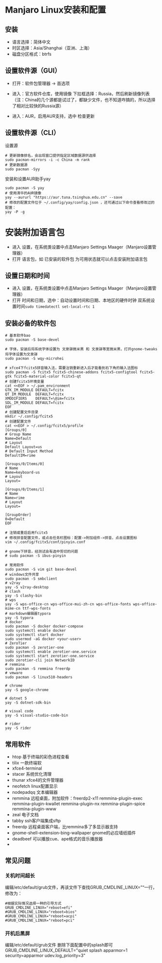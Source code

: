# Manjaro Linux安装和配置

## 安装

* 语言选择：简体中文
* 时区选择：Asia/Shanghai（亚洲、上海）
* 磁盘分区格式：btrfs

## 设置软件源（GUI）

* 打开：软件包管理器 -> 首选项
* 进入：官方软件仓库，使用镜像 下拉框选择：Russia，然后刷新镜像列表（注：China的几个源都是试过了，都缺少文件，也不知道咋搞的，所以选择了相对比较快的Russia源）

* 进入：AUR，启用AUR支持，选中 检查更新

## 设置软件源（CLI）

设置源

```shell
# 更新镜像排名，会出现窗口提供指定区域数据源供选择
sudo pacman-mirrors -i -c China -m rank
# 更新数据源
sudo pacman -Syy
```

安装和设置AUR助手yay

```shell
sudo pacman -S yay
# 使用清华的AUR镜像
yay --aururl "https://aur.tuna.tsinghua.edu.cn" --save
# 修改的配置文件位于 ~/.config/yay/config.json ，还可通过以下命令查看修改过的配置：
yay -P -g
```

# 安装附加语言包

* 进入 设置，在系统类设置中点击Manjaro Settings Maager（Manjaro设置管理器）
* 打开 语言包，如 已安装的软件包 为可用状态就可以点击安装附加语言包

## 设置日期和时间

* 进入 设置，在系统类设置中点击Manjaro Settings Maager（Manjaro设置管理器）
* 打开 时间和日期，选中：自动设置时间和日期、本地区的硬件时钟
双系统设置时间`sudo timedatectl set-local-rtc 1`

## 安装必备的软件包

```shell
# 基本软件bao
sudo pacman -S base-devel

# 字体，安装后将系统字体设置为 文泉驿微米黑 和 文泉驿等宽微米黑，打开gnome-tweaks将字体设置为文泉驿
sudo pacman -S wqy-microhei

# xfce4下fcitx5拼音输入法，需要注销重新进入后才能看到右下角的输入法图标
sudo pacman -S fcitx5 fcitx5-chinese-addons fcitx5-configtool fcitx5-gtk fcitx5-material-color fcitx5-qt
# 创建fcitx5环境变量
cat <<EOF > ~/.pam_environment
GTK_IM_MODULE DEFAULT=fcitx
QT_IM_MODULE  DEFAULT=fcitx
XMODIFIERS    DEFAULT=\@im=fcitx
SDL_IM_MODULE DEFAULT=fcitx
EOF
# 创建配置文件目录
mkdir ~/.config/fcitx5
# 创建配置文件
cat <<EOF > ~/.config/fcitx5/profile
[Groups/0]
# Group Name
Name=Default
# Layout
Default Layout=us
# Default Input Method
DefaultIM=rime

[Groups/0/Items/0]
# Name
Name=keyboard-us
# Layout
Layout=

[Groups/0/Items/1]
# Name
Name=rime
# Layout
Layout=

[GroupOrder]
0=Default
EOF

# 注销或重启启用fcitx5
# 修改拼音配置文件，或点击任务栏图标：配置->附加组件->拼音，点击设置图标
vim ~/.config/fcitx5/conf/pinyin.conf

# gnome下拼音，经测试会有选中剪切的问题
# sudo pacman -S ibus-pinyin

# 常用软件
sudo pacman -S vim git base-devel
# windows文件共享
sudo pacman -S smbclient
# v2ray
yay -S v2ray-desktop
# clash
yay -S clashy-bin
# wps
yay -S wps-office-cn wps-office-mui-zh-cn wps-office-fonts wps-office-mime-cn ttf-wps-fonts
# markdown编辑器typora
yay -S typora
# docker
sudo pacman -S docker docker-compose
sudo systemctl enable docker
sudo systemctl start docker
sudo usermod -aG docker <your-user>
# ZeroTier
sudo pacman -S zerotier-one
sudo systemctl enable zerotier-one.service
sudo systemctl start zerotier-one.service
sudo zerotier-cli join NetworkID
# remmina
sudo pacman -S remmina freerdp
# vmware
sudo pacman -S linux510-headers

# chrome
yay -S google-chrome

# dotnet 5
yay -S dotnet-sdk-bin

# visual code
yay -S visual-studio-code-bin

# rider
yay -S rider

```

## 常用软件

* htop 基于终端的彩色进程查看
* tilix 一款终端软
* xfce4-terminal
* stacer 系统优化清理
* thunar xfce4的文件管理器
* neofetch linux配置显示
* nodepadqq 文本编辑器
* remmina 远程桌面，附加软件：freerdp2-x11 remmina-plugin-exec remmina-plugin-kwallet remmina-plugin-nx remmina-plugin-spice remmina-plugin-www
* zeal 电子文档
* tabby ssh客户端集成sftp
* freerdp 远程桌面客户端，比remmina多了多显示器支持
* gnome-shell-extension-bing-wallpaper gnome的必应墙纸插件
* deadbeef 可以播放cue、ape格式的音乐播放器
* 

## 常见问题

### 关机时间超长

编辑/etc/default/grub文件，再该文件下查找GRUB_CMDLINE_LINUX=”“一行，修改为：

```shell
#根据实际情况选择一种的引导方式
GRUB_CMDLINE_LINUX="reboot=efi"
#GRUB_CMDLINE_LINUX="reboot=bios"
#GRUB_CMDLINE_LINUX="reboot=acpi"
#GRUB_CMDLINE_LINUX="reboot=pci"
```

### 开机后黑屏

编辑/etc/default/grub文件
删除下面配置中的splash即可
GRUB_CMDLINE_LINUX_DEFAULT="quiet splash apparmor=1 security=apparmor udev.log_priority=3"
